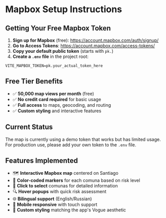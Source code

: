 # Mapbox Setup Instructions

## Getting Your Free Mapbox Token

1. **Sign up for Mapbox** (free): https://account.mapbox.com/auth/signup/
2. **Go to Access Tokens**: https://account.mapbox.com/access-tokens/
3. **Copy your default public token** (starts with `pk.`)
4. **Create a `.env` file** in the project root:

```env
VITE_MAPBOX_TOKEN=pk.your_actual_token_here
```

## Free Tier Benefits

- ✅ **50,000 map views per month** (free)
- ✅ **No credit card required** for basic usage
- ✅ **Full access** to maps, geocoding, and routing
- ✅ **Custom styling** and interactive features

## Current Status

The map is currently using a demo token that works but has limited usage. For production use, please add your own token to the `.env` file.

## Features Implemented

- 🗺️ **Interactive Mapbox map** centered on Santiago
- 📍 **Color-coded markers** for each comuna based on risk level
- 🎯 **Click to select** comunas for detailed information
- 🔍 **Hover popups** with quick risk assessment
- 🌐 **Bilingual support** (English/Russian)
- 📱 **Mobile responsive** with touch support
- 🎨 **Custom styling** matching the app's Vogue aesthetic
